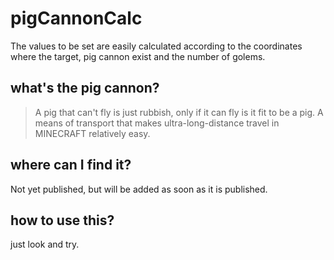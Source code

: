 # pigCannonCalc
The values to be set are easily calculated according to the coordinates where the target, pig cannon exist and the number of golems.
## what's the pig cannon?
> A pig that can't fly is just rubbish, only if it can fly is it fit to be a pig.
A means of transport that makes ultra-long-distance travel in MINECRAFT relatively easy.
## where can I find it?
Not yet published, but will be added as soon as it is published.
## how to use this?
just look and try.
